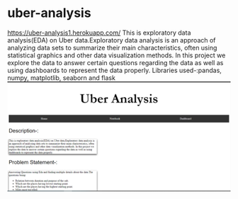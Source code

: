 # uber-analysis
https://uber-analysis1.herokuapp.com/
This is exploratory data analysis(EDA) on Uber data.Exploratory data analysis is an approach of analyzing data sets to summarize their main characteristics, often using statistical graphics and other data visualization methods. In this project we explore the data to answer certain questions regarding the data as well as using dashboards to represent the data properly.
Libraries used-:pandas, numpy, matplotlib, seaborn and flask
![](images/Capture.PNG)
